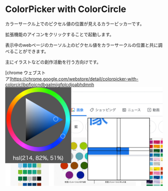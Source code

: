 # ColorPicker with ColorCircle

カラーサークル上でのピクセル値の位置が見えるカラーピッカーです。

拡張機能のアイコンをクリックすることで起動します。

表示中のwebページのカーソル上のピクセル値をカラーサークルの位置と共に調べることができます。

主にイラストなどの創作活動を行う方向けです。

[chrome ウェブストア]https://chrome.google.com/webstore/detail/colorpicker-with-colorcir/ibpfjoicndbgalmjigfplcdjoabhdmnh
![](image/1280_800.png)

